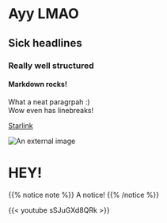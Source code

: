# Ayy LMAO

## Sick headlines

### Really well structured

#### Markdown rocks!

What a neat paragrpah :)  
Wow even has linebreaks!  

[Starlink](https://spacehuhn.io)

![An external image](https://spacehuhn.io/img/gallery/34.jpg)

# HEY!

{{% notice note %}}
A notice!
{{% /notice %}}

{{< youtube sSJuGXd8QRk >}}
